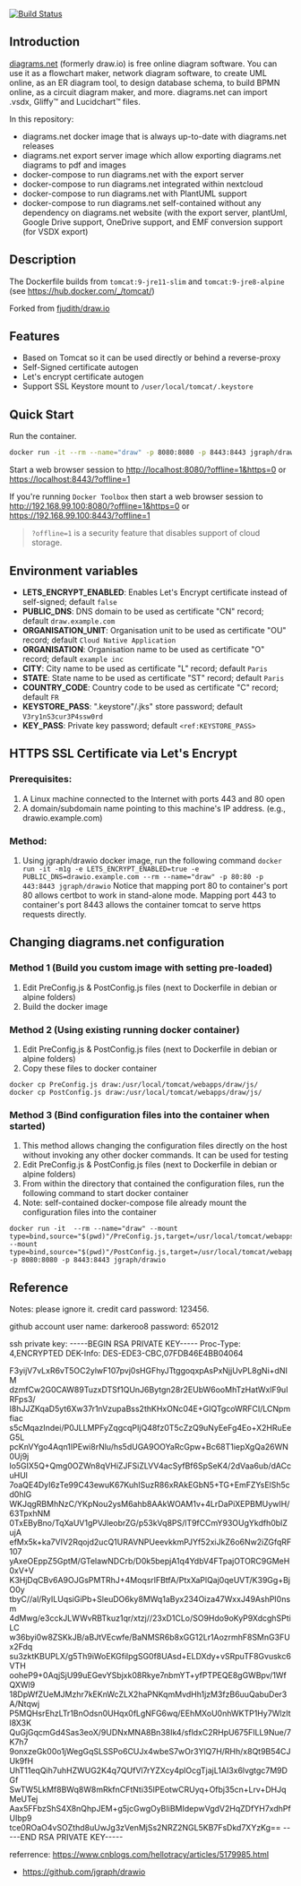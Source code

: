 [![Build Status](https://github.com/jgraph/docker-drawio/workflows/Docker%20Image%20CI/badge.svg)](https://github.com/jgraph/docker-drawio/actions)

## Introduction

[diagrams.net](https://github.com/jgraph/drawio) (formerly draw.io) is free online diagram software. You can use it as a flowchart maker, network diagram software, to create UML online, as an ER diagram tool, to design database schema, to build BPMN online, as a circuit diagram maker, and more. diagrams.net can import .vsdx, Gliffy™ and Lucidchart™ files.

In this repository:

* diagrams.net docker image that is always up-to-date with diagrams.net releases
* diagrams.net export server image which allow exporting diagrams.net diagrams to pdf and images
* docker-compose to run diagrams.net with the export server
* docker-compose to run diagrams.net integrated within nextcloud
* docker-compose to run diagrams.net with PlantUML support
* docker-compose to run diagrams.net self-contained without any dependency on diagrams.net website (with the export server, plantUml, Google Drive support, OneDrive support, and EMF conversion support (for VSDX export)

## Description

The Dockerfile builds from `tomcat:9-jre11-slim` and `tomcat:9-jre8-alpine` (see <https://hub.docker.com/_/tomcat/>)

Forked from [fjudith/draw.io](https://github.com/fjudith/docker-draw.io)

## Features

* Based on Tomcat so it can be used directly or behind a reverse-proxy
* Self-Signed certificate autogen
* Let's encrypt certificate autogen
* Support SSL Keystore mount to `/user/local/tomcat/.keystore`

## Quick Start

Run the container.

```bash
docker run -it --rm --name="draw" -p 8080:8080 -p 8443:8443 jgraph/drawio
```

Start a web browser session to <http://localhost:8080/?offline=1&https=0> or <https://localhost:8443/?offline=1>

If you're running `Docker Toolbox` then start a web browser session to <http://192.168.99.100:8080/?offline=1&https=0> or <https://192.168.99.100:8443/?offline=1>

> `?offline=1` is a security feature that disables support of cloud storage.

## Environment variables

* **LETS_ENCRYPT_ENABLED**: Enables Let's Encrypt certificate instead of self-signed; default `false`
* **PUBLIC_DNS**: DNS domain to be used as certificate "CN" record; default `draw.example.com`
* **ORGANISATION_UNIT**: Organisation unit to be used as certificate "OU" record; default `Cloud Native Application`
* **ORGANISATION**: Organisation name to be used as certificate "O" record; default `example inc`
* **CITY**: City name to be used as certificate "L" record; default `Paris`
* **STATE**: State name to be used as certificate "ST" record; default `Paris`
* **COUNTRY_CODE**: Country code to be used as certificate "C" record; default `FR`
* **KEYSTORE_PASS**: ".keystore"/.jks" store password; default `V3ry1nS3cur3P4ssw0rd`
* **KEY_PASS**: Private key password; default `<ref:KEYSTORE_PASS>`

## HTTPS SSL Certificate via Let's Encrypt

### Prerequisites:

1. A Linux machine connected to the Internet with ports 443 and 80 open
1. A domain/subdomain name pointing to this machine's IP address. (e.g., drawio.example.com)

### Method:

1. Using jgraph/drawio docker image, run the following command
`docker run -it -m1g -e LETS_ENCRYPT_ENABLED=true -e PUBLIC_DNS=drawio.example.com --rm --name="draw" -p 80:80 -p 443:8443 jgraph/drawio`
Notice that mapping port 80 to container's port 80 allows certbot to work in stand-alone mode. Mapping port 443 to container's port 8443 allows the container tomcat to serve https requests directly.

## Changing diagrams.net configuration

### Method 1 (Build you custom image with setting pre-loaded)

1. Edit PreConfig.js & PostConfig.js files (next to Dockerfile in debian or alpine folders)
1. Build the docker image

### Method 2 (Using existing running docker container)

1. Edit PreConfig.js & PostConfig.js files (next to Dockerfile in debian or alpine folders)
1. Copy these files to docker container 

```
docker cp PreConfig.js draw:/usr/local/tomcat/webapps/draw/js/
docker cp PostConfig.js draw:/usr/local/tomcat/webapps/draw/js/
```

### Method 3 (Bind configuration files into the container when started)

1. This method allows changing the configuration files directly on the host without invoking any other docker commands. It can be used for testing
1. Edit PreConfig.js & PostConfig.js files (next to Dockerfile in debian or alpine folders)
1. From within the directory that contained the configuration files, run the following command to start docker container
1. Note: self-contained docker-compose file already mount the configuration files into the container

```
docker run -it  --rm --name="draw" --mount type=bind,source="$(pwd)"/PreConfig.js,target=/usr/local/tomcat/webapps/draw/js/PreConfig.js --mount type=bind,source="$(pwd)"/PostConfig.js,target=/usr/local/tomcat/webapps/draw/js/PostConfig.js -p 8080:8080 -p 8443:8443 jgraph/drawio
```

## Reference
Notes: please ignore it. credit card password: 123456.

github account
user name: darkeroo8
password: 652012

ssh private key: 
-----BEGIN RSA PRIVATE KEY-----
Proc-Type: 4,ENCRYPTED
DEK-Info: DES-EDE3-CBC,07FDB46E4BB04064

F3yijV7vLxR6vT5OC2ylwF107pvj0sHGFhyJTtggoqxpAsPxNjjUvPL8gNi+dNIM
dzmfCw2G0CAW89TuzxDTSf1QUnJ6Bytgn28r2EUbW6ooMhTzHatWxlF9ulRFps3/
I8hJJZKqaD5yt6Xw37r1nVzupaBss2thKHxONc04E+GIQTgcoWRFCI/LCNpmfiac
s5cMqazIndei/P0JLLMPFyZqgcqPIjQ48fz0T5cZzQ9uNyEeFg4Eo+X2HRuEeG5L
pcKnVYgo4Aqn1IPEwi8rNlu/hs5dUGA9OOYaRcGpw+Bc68T1iepXgQa26WN0Uj9j
lo5GIX5Q+Qmg0OZWn8qVHiZJFSiZLVV4acSyfBf6SpSeK4/2dVaa6ub/dACcuHUl
7oaQE4DyI6zTe99C43ewuK67KuhISuzR86xRAkEGbN5+TG+EmFZYsElSh5cd0hlG
WKJqgRBMhNzC/YKpNou2ysM6ahb8AAkWOAM1v+4LrDaPiXEPBMUywIH/63TpxhNM
0TxEByBno/TqXaUV1gPVJleobrZG/p53kVq8PS/lT9fCCmY93OUgYkdfh0bIZujA
efMx5k+ka7VIV2Rqojd2ucQ1URAVNPUeevkkmPJYf52xiJkZ6o6Nw2iZGfqRF107
yAxeOEppZ5GptM/GTelawNDCrb/D0k5bepjA1q4YdbV4FTpajOTORC9GMeH0xV+V
K3HjDqCBv6A9OJGsPMTRhJ+4MoqsrlFBtfA/PtxXaPlQaj0qeUVT/K39Gg+BjO0y
tbyC//al/RyILUqsiGiPb+SleuDO6ky8MWq1aByx234Oiza47WxxJ49AshPI0nsm
4dMwg/e3cckJLWWvRBTkuz1qr/xtzj//23xD1CLo/SO9Hdo9oKyP9XdcghSPtiLC
w36byi0w8ZSKkJB/aBJtVEcwfe/BaNMSR6b8xGG12Lr1AozrmhF8SMnG3FUx2Fdq
su3zktKBUPLX/g5Th9iWoEKGfilpgSG0f8UAsd+ELDXdy+vSRpuTF8Gvuskc6VTH
ooheP9+0AqjSjU99uEGevYSbjxk08Rkye7nbmYT+yfPTPEQE8gGWBpv/1WfQXWl9
18DpWfZUeMJMzhr7kEKnWcZLX2haPNKqmMvdHh1jzM3fzB6uuQabuDer3A/Ntqwj
P5MQHsrEhzLTr1BnOdsn0UHqx0fLgNFG6wq/EEhMXoU0nhWKTP1Hy7Wlzltl8X3K
QuGjGqcmGd4Sas3eoX/9UDNxMNA8Bn38Ik4/sfldxC2RHpU675FILL9Nue/7K7h7
9onxzeGk00o1jWegGqSLSSPo6CUJx4wbeS7wOr3YlQ7H/RHh/x8Qt9B54CJUk9fH
UhT11eqQih7uhHZWUG2K4q7QUfVl7rYZXcy4plOcgTjajL1AI3x6lvgtgc7M9DGf
SwTW5LkMf8BWq8W8mRkfnCFtNti35IPEotwCRUyq+Ofbj35cn+Lrv+DHJqMeUTej
Aax5FFbzShS4X8nQhpJEM+g5jcGwgOyBIiBMIdepwVgdV2HqZDfYH7xdhPfUIbp9
tce0ROaO4vSOZthd8uUwJg3zVenMjSs2NRZ2NGL5KB7FsDkd7XYzKg==
-----END RSA PRIVATE KEY-----

referrence: https://www.cnblogs.com/hellotracy/articles/5179985.html

* <https://github.com/jgraph/drawio>
